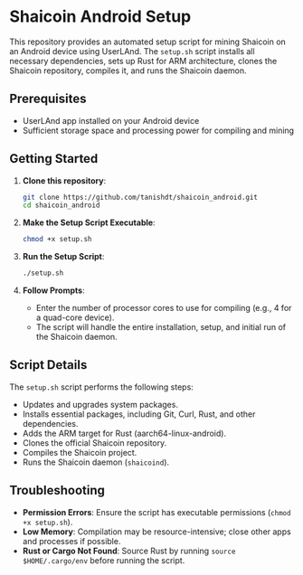 # Shaicoin Android Setup

This repository provides an automated setup script for mining Shaicoin on an Android device using UserLAnd. The `setup.sh` script installs all necessary dependencies, sets up Rust for ARM architecture, clones the Shaicoin repository, compiles it, and runs the Shaicoin daemon.

## Prerequisites

- UserLAnd app installed on your Android device
- Sufficient storage space and processing power for compiling and mining

## Getting Started

1. **Clone this repository**:

   ```bash
   git clone https://github.com/tanishdt/shaicoin_android.git
   cd shaicoin_android
   ```

2. **Make the Setup Script Executable**:

   ```bash
   chmod +x setup.sh
   ```

3. **Run the Setup Script**:

   ```bash
   ./setup.sh
   ```

4. **Follow Prompts**:

   - Enter the number of processor cores to use for compiling (e.g., 4 for a quad-core device).
   - The script will handle the entire installation, setup, and initial run of the Shaicoin daemon.

## Script Details

The `setup.sh` script performs the following steps:

- Updates and upgrades system packages.
- Installs essential packages, including Git, Curl, Rust, and other dependencies.
- Adds the ARM target for Rust (aarch64-linux-android).
- Clones the official Shaicoin repository.
- Compiles the Shaicoin project.
- Runs the Shaicoin daemon (`shaicoind`).

## Troubleshooting

- **Permission Errors**: Ensure the script has executable permissions (`chmod +x setup.sh`).
- **Low Memory**: Compilation may be resource-intensive; close other apps and processes if possible.
- **Rust or Cargo Not Found**: Source Rust by running `source $HOME/.cargo/env` before running the script.
